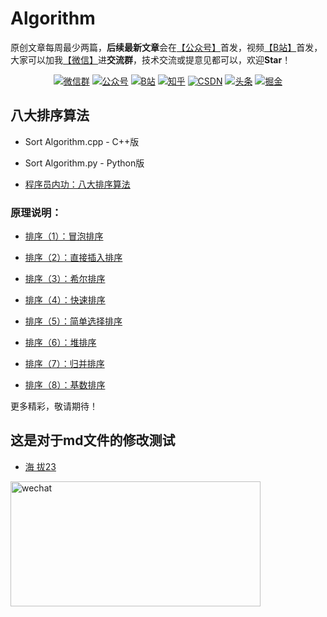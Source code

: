 # Algorithm

原创文章每周最少两篇，**后续最新文章**会在[【公众号】](https://cuijiahua.com/wp-content/uploads/2020/05/gzh-w.jpg)首发，视频[【B站】](https://space.bilibili.com/331507846)首发，大家可以加我[【微信】](https://cuijiahua.com/wp-content/uploads/2020/05/gzh-w.jpg)进**交流群**，技术交流或提意见都可以，欢迎**Star**！

<p align="center">
  <a href="https://cuijiahua.com/wp-content/uploads/2020/05/gzh-w.jpg" target="_blank"><img src="https://img.shields.io/badge/weChat-微信群-blue.svg" alt="微信群"></a>
  <a href="https://cuijiahua.com/wp-content/uploads/2020/05/gzh-w.jpg" target="_blank"><img src="https://img.shields.io/badge/%E5%85%AC%E4%BC%97%E5%8F%B7-Jack%20Cui-lightgrey.svg" alt="公众号"></a>
  <a href="https://space.bilibili.com/331507846"><img src="https://img.shields.io/badge/bilibili-哔哩哔哩-critical" alt="B站"></a>
  <a href="https://www.zhihu.com/people/Jack--Cui" target="_blank"><img src="https://img.shields.io/badge/zhihu-知乎-informational" alt="知乎"></a>
  <a href="https://blog.csdn.net/c406495762" target="_blank"><img src="https://img.shields.io/badge/csdn-CSDN-red.svg" alt="CSDN"></a>
  <a href="https://www.toutiao.com/c/user/token/MS4wLjABAAAA5gJtmezUJ6vli2hZvnN13iLnzKLpuF8gGHeS0iVlmNs/" target="_blank"><img src="https://img.shields.io/badge/toutiao-%E5%A4%B4%E6%9D%A1-important.svg" alt="头条"></a>
  <a href="https://juejin.im/user/5ea2ca74e51d4546b50d5f9f" target="_blank"><img src="https://img.shields.io/badge/juejin-掘金-blue.svg" alt="掘金"></a>
</p>

## 八大排序算法

* Sort Algorithm.cpp - C++版<br>

* Sort Algorithm.py - Python版<br>

* [程序员内功：八大排序算法](http://cuijiahua.com/blog/2018/01/alogrithm_9.html "悬停显示")<br>

### 原理说明：

* [排序（1）：冒泡排序](http://cuijiahua.com/blog/2017/12/algorithm_1.html "悬停显示")<br>

* [排序（2）：直接插入排序](http://cuijiahua.com/blog/2017/12/algorithm_2.html "悬停显示")<br>

* [排序（3）：希尔排序](http://cuijiahua.com/blog/2017/12/algorithm_3.html "悬停显示")<br>

* [排序（4）：快速排序](http://cuijiahua.com/blog/2017/12/algorithm_4.html "悬停显示")<br>

* [排序（5）：简单选择排序](http://cuijiahua.com/blog/2017/12/algorithm_5.html "悬停显示")<br>

* [排序（6）：堆排序](http://cuijiahua.com/blog/2018/01/algorithm_6.html "悬停显示")<br>

* [排序（7）：归并排序](http://cuijiahua.com/blog/2018/01/algorithm_7.html "悬停显示")<br>

* [排序（8）：基数排序](http://cuijiahua.com/blog/2018/01/algorithm_8.html "悬停显示")<br>

更多精彩，敬请期待！

## 这是对于md文件的修改测试

* [海 拔23](https://www.bilibili.com/video/BV17D42157UY/?spm_id_from=333.337.search-card.all.click&vd_source=20462bbd48b89cef3c4a483e8f7d7185)<br>

<a name="微信"></a>  <a name="公众号"></a>

<img src="https://ftp.bmp.ovh/imgs/2020/07/112254f0199e3d4f.jpg" alt="wechat" width="400" height="200" align="bottom" />
